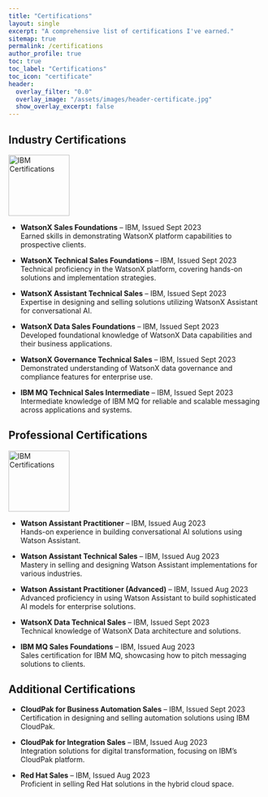 ```yaml
---
title: "Certifications"
layout: single
excerpt: "A comprehensive list of certifications I've earned."
sitemap: true
permalink: /certifications
author_profile: true
toc: true
toc_label: "Certifications"
toc_icon: "certificate"
header:
  overlay_filter: "0.0"
  overlay_image: "/assets/images/header-certificate.jpg"
  show_overlay_excerpt: false
---
```


## Industry Certifications

<p><a href="https://www.ibm.com" title="Redirect to IBM Certifications">  
<img src="../assets/images/IBM-logo.png" width="120" alt="IBM Certifications" /></a></p>

- **WatsonX Sales Foundations** – IBM, Issued Sept 2023  
  Earned skills in demonstrating WatsonX platform capabilities to prospective clients.

- **WatsonX Technical Sales Foundations** – IBM, Issued Sept 2023  
  Technical proficiency in the WatsonX platform, covering hands-on solutions and implementation strategies.

- **WatsonX Assistant Technical Sales** – IBM, Issued Sept 2023  
  Expertise in designing and selling solutions utilizing WatsonX Assistant for conversational AI.

- **WatsonX Data Sales Foundations** – IBM, Issued Sept 2023  
  Developed foundational knowledge of WatsonX Data capabilities and their business applications.

- **WatsonX Governance Technical Sales** – IBM, Issued Sept 2023  
  Demonstrated understanding of WatsonX data governance and compliance features for enterprise use.

- **IBM MQ Technical Sales Intermediate** – IBM, Issued Sept 2023  
  Intermediate knowledge of IBM MQ for reliable and scalable messaging across applications and systems.

## Professional Certifications

<p><a href="https://www.ibm.com" title="Redirect to IBM Certifications">  
<img src="../assets/images/IBM-logo.png" width="120" alt="IBM Certifications" /></a></p>

- **Watson Assistant Practitioner** – IBM, Issued Aug 2023  
  Hands-on experience in building conversational AI solutions using Watson Assistant.

- **Watson Assistant Technical Sales** – IBM, Issued Aug 2023  
  Mastery in selling and designing Watson Assistant implementations for various industries.

- **Watson Assistant Practitioner (Advanced)** – IBM, Issued Aug 2023  
  Advanced proficiency in using Watson Assistant to build sophisticated AI models for enterprise solutions.

- **WatsonX Data Technical Sales** – IBM, Issued Sept 2023  
  Technical knowledge of WatsonX Data architecture and solutions.

- **IBM MQ Sales Foundations** – IBM, Issued Aug 2023  
  Sales certification for IBM MQ, showcasing how to pitch messaging solutions to clients.

## Additional Certifications

- **CloudPak for Business Automation Sales** – IBM, Issued Sept 2023  
  Certification in designing and selling automation solutions using IBM CloudPak.
  
- **CloudPak for Integration Sales** – IBM, Issued Aug 2023  
  Integration solutions for digital transformation, focusing on IBM’s CloudPak platform.

- **Red Hat Sales** – IBM, Issued Aug 2023  
  Proficient in selling Red Hat solutions in the hybrid cloud space.

<script async defer src="https://buttons.github.io/buttons.js"></script>
